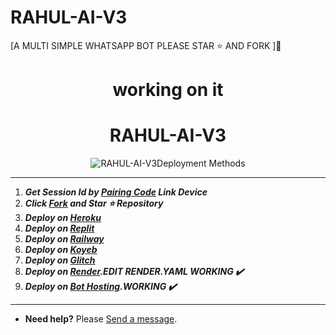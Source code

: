 # RAHUL-AI-V3
[A MULTI SIMPLE WHATSAPP BOT PLEASE STAR ⭐ AND FORK ]🙏

<h1 align="center"> working on it </h1> 

<h1 align="center"> RAHUL-AI-V3 </h1> 

<p align="center">
  <img alt="RAHUL-AI-V3" src="https://raw.githubusercontent.com/rahulmaster143/RAHUL-AI-V3/main/lib/assets//https://files.catbox.moe/rwyp4c.jpeg >
</p>
---
  
## Deployment Methods
---
1.  ***Get Session Id by [Pairing Code](https://efeurhobo-empire-x-home.vercel.app/) Link Device***
2.  ***Click [Fork](https://github.com/rahulmaster143/RAHUL-AI-V3/fork) and Star ⭐ Repository***
3.  ***Deploy on [Heroku](https://rahulmaster143-rahul-ai-v3.vercel.app/)***
4.  ***Deploy on [Replit]()***
5.  ***Deploy on [Railway]()***
6.  ***Deploy on [Koyeb](https://app.koyeb.com/deploy?name=RAHUL-AI-V3&repository=efeurhobo%2FRAHUL-AI-V3&branch=main&instance_type=free&env%5BBOT_NAME%5D=RAHUL-AI-V3&env%5BAUTO_REACT%5D=true&env%5BOWNER_REACT%5D=true&env%5BPREFIX%5D=.&env%5BMODE%5D=private&env%5BAUTO_READ_STATUS%5D=false&env%5BOWNER_NUMBER%5D=919356730236&env%5BSESSION_ID%5D=Put+session+I%27d+here)***
7. ***Deploy on [Glitch]()***
8. ***Deploy on [Render](https://empire-x-efeurhobo.vercel.app/).EDIT RENDER.YAML WORKING ✔️***
9. ***Deploy on [Bot Hosting](https://bot-hosting.net/?aff=1148117314785529946).WORKING ✔️***
---
- **Need help?** Please [Send a message](https://rahulmaster-contact-form.vercel.app/).


